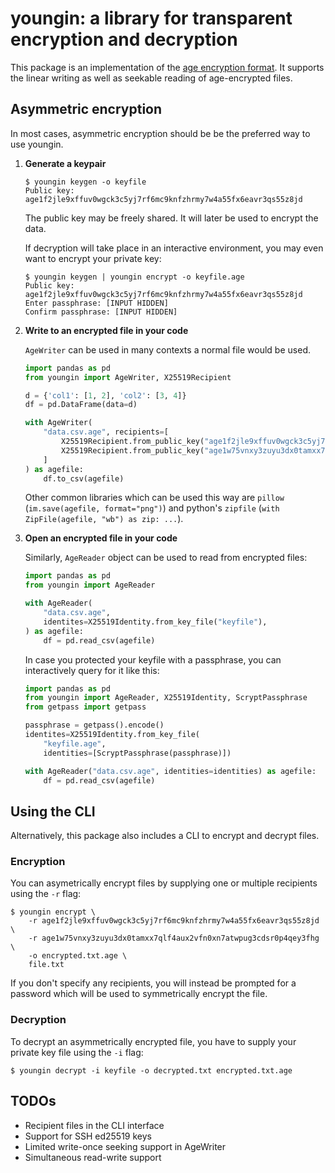 # youngin: a library for transparent encryption and decryption

This package is an implementation of the [age encryption format][age].  It
supports the linear writing as well as seekable reading of age-encrypted files.

[age]: https://age-encryption.org/v1


## Asymmetric encryption

In most cases, asymmetric encryption should be be the preferred way to use
youngin.

 1. **Generate a keypair**

    ```
    $ youngin keygen -o keyfile
    Public key: age1f2jle9xffuv0wgck3c5yj7rf6mc9knfzhrmy7w4a55fx6eavr3qs55z8jd
    ```
    The public key may be freely shared.  It will later be used to encrypt the data.
    
    If decryption will take place in an interactive environment, you may even
    want to encrypt your private key:
    ```
    $ youngin keygen | youngin encrypt -o keyfile.age
    Public key: age1f2jle9xffuv0wgck3c5yj7rf6mc9knfzhrmy7w4a55fx6eavr3qs55z8jd
    Enter passphrase: [INPUT HIDDEN]
    Confirm passphrase: [INPUT HIDDEN]
    ```

 2. **Write to an encrypted file in your code**

    `AgeWriter` can be used in many contexts a normal file would be used.
    ```python
    import pandas as pd
    from youngin import AgeWriter, X25519Recipient

    d = {'col1': [1, 2], 'col2': [3, 4]}
    df = pd.DataFrame(data=d)

    with AgeWriter(
        "data.csv.age", recipients=[
            X25519Recipient.from_public_key("age1f2jle9xffuv0wgck3c5yj7rf6mc9knfzhrmy7w4a55fx6eavr3qs55z8jd"),
            X25519Recipient.from_public_key("age1w75vnxy3zuyu3dx0tamxx7qlf4aux2vfn0xn7atwpug3cdsr0p4qey3fhg"),
        ]
    ) as agefile:
        df.to_csv(agefile)
    ```

    Other common libraries which can be used this way are `pillow`
    (`im.save(agefile, format="png")`) and python's `zipfile` (`with
    ZipFile(agefile, "wb") as zip: ...`).

 2. **Open an encrypted file in your code**

    Similarly, `AgeReader` object can be used to read from encrypted files:
    ```python
    import pandas as pd
    from youngin import AgeReader

    with AgeReader(
        "data.csv.age",
        identites=X25519Identity.from_key_file("keyfile"),
    ) as agefile:
        df = pd.read_csv(agefile)
    ```

    In case you protected your keyfile with a passphrase, you can interactively
    query for it like this:
    ```python
    import pandas as pd
    from youngin import AgeReader, X25519Identity, ScryptPassphrase
    from getpass import getpass

    passphrase = getpass().encode()
    identites=X25519Identity.from_key_file(
        "keyfile.age",
        identities=[ScryptPassphrase(passphrase)])

    with AgeReader("data.csv.age", identities=identities) as agefile:
        df = pd.read_csv(agefile)
    ```

## Using the CLI

Alternatively, this package also includes a CLI to encrypt and decrypt files.

### Encryption

You can asymetrically encrypt files by supplying one or multiple recipients
using the `-r` flag:
```
$ youngin encrypt \
    -r age1f2jle9xffuv0wgck3c5yj7rf6mc9knfzhrmy7w4a55fx6eavr3qs55z8jd \
    -r age1w75vnxy3zuyu3dx0tamxx7qlf4aux2vfn0xn7atwpug3cdsr0p4qey3fhg \
    -o encrypted.txt.age \
    file.txt
```
If you don't specify any recipients, you will instead be prompted for a password
which will be used to symmetrically encrypt the file.

### Decryption

To decrypt an asymmetrically encrypted file, you have to supply your private key
file using the `-i` flag:
```
$ youngin decrypt -i keyfile -o decrypted.txt encrypted.txt.age
```

## TODOs

  - Recipient files in the CLI interface
  - Support for SSH ed25519 keys
  - Limited write-once seeking support in AgeWriter
  - Simultaneous read-write support